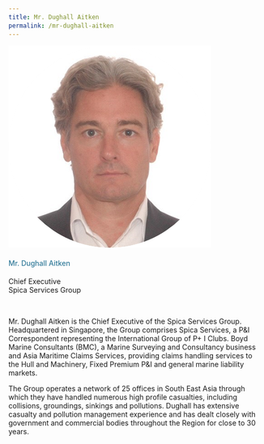 ```yaml
---
title: Mr. Dughall Aitken
permalink: /mr-dughall-aitken
---
```

<div class="row">
            <div class="col is-3">
              <img src="images/speakers/Dughall-Aitken2.png">
            </div>
            <div class="col is-9 speaker-details">
              <h4>Mr. Dughall Aitken</h4>
<p>Chief Executive<br>
Spica Services Group</p><br>
<p>Mr. Dughall Aitken is the Chief Executive of the Spica Services Group.  Headquartered in Singapore, the Group comprises Spica Services, a P&amp;I Correspondent representing the International Group of P+ I Clubs.  Boyd Marine Consultants (BMC), a Marine Surveying and Consultancy business and Asia Maritime Claims Services, providing claims handling services to the Hull and Machinery, Fixed Premium P&amp;I and general marine liability markets.</p><p>

The Group operates a network of 25 offices in South East Asia through which they have handled numerous high profile casualties, including collisions, groundings, sinkings and pollutions.  Dughall has extensive casualty and pollution management experience and has dealt closely with government and commercial bodies throughout the Region for close to 30 years.

 </p>
            </div>
          </div> 
					
<style type="text/css"> 
    .is-left{
      text-align: left;
    }
    h4{
      font-weight: 500; 
      color: #337B9A !important;
    }
     .speaker-details p { text-align: justified; }
  </style>